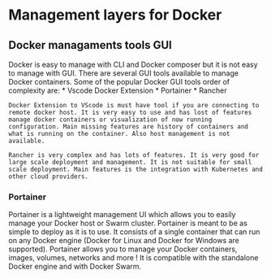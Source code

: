 # Management layers for Docker


## Docker managaments tools GUI

Docker is easy to manage with CLI and Docker composer but it is not easy to manage with GUI. There are several GUI tools available to manage Docker containers. Some of the popular Docker GUI tools order of complexity are:
    * Vscode Docker Extension
    * Portainer
    * Rancher 

    Docker Extension to VScode is must have tool if you are connecting to remote docker host. It is very easy to use and has lost of features manage docker containers or visualization of now running configuration. Main missing features are history of containers and what is running on the container. Also host management is not available.

    Rancher is very complex and has lots of features. It is very good for large scale deployment and management. It is not suitable for small scale deployment. Main features is the integration with Kubernetes and other cloud providers.

### Portainer

Portainer is a lightweight management UI which allows you to easily manage your Docker host or Swarm cluster. Portainer is meant to be as simple to deploy as it is to use. It consists of a single container that can run on any Docker engine (Docker for Linux and Docker for Windows are supported). Portainer allows you to manage your Docker containers, images, volumes, networks and more ! It is compatible with the standalone Docker engine and with Docker Swarm.